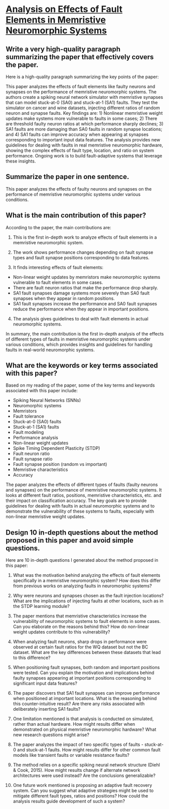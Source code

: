 # [Analysis on Effects of Fault Elements in Memristive Neuromorphic Systems](https://arxiv.org/abs/2312.04840)

## Write a very high-quality paragraph summarizing the paper that effectively covers the paper.

 Here is a high-quality paragraph summarizing the key points of the paper:

This paper analyzes the effects of fault elements like faulty neurons and synapses on the performance of memristive neuromorphic systems. The authors create a spiking neural network simulator with memristive synapses that can model stuck-at-0 (SA0) and stuck-at-1 (SA1) faults. They test the simulator on cancer and wine datasets, injecting different ratios of random neuron and synapse faults. Key findings are: 1) Nonlinear memristive weight updates make systems more vulnerable to faults in some cases; 2) There are threshold faulty neuron ratios at which performance sharply declines; 3) SA1 faults are more damaging than SA0 faults in random synapse locations; and 4) SA1 faults can improve accuracy when appearing at synapses corresponding to important input data features. The analysis provides new guidelines for dealing with faults in real memristive neuromorphic hardware, showing the complex effects of fault type, location, and ratio on system performance. Ongoing work is to build fault-adaptive systems that leverage these insights.


## Summarize the paper in one sentence.

 This paper analyzes the effects of faulty neurons and synapses on the performance of memristive neuromorphic systems under various conditions.


## What is the main contribution of this paper?

 According to the paper, the main contributions are:

1. This is the first in-depth work to analyze effects of fault elements in a memristive neuromorphic system. 

2. The work shows performance changes depending on fault synapse types and fault synapse positions corresponding to data features.

3. It finds interesting effects of fault elements:
- Non-linear weight updates by memristors make neuromorphic systems vulnerable to fault elements in some cases.  
- There are fault neuron ratios that make the performance drop sharply.
- SA1 fault synapses damage systems more severely than SA0 fault synapses when they appear in random positions.
- SA1 fault synapses increase the performance and SA0 fault synapses reduce the performance when they appear in important positions.

4. The analysis gives guidelines to deal with fault elements in actual neuromorphic systems.

In summary, the main contribution is the first in-depth analysis of the effects of different types of faults in memristive neuromorphic systems under various conditions, which provides insights and guidelines for handling faults in real-world neuromorphic systems.


## What are the keywords or key terms associated with this paper?

 Based on my reading of the paper, some of the key terms and keywords associated with this paper include:

- Spiking Neural Networks (SNNs)
- Neuromorphic systems
- Memristors
- Fault tolerance
- Stuck-at-0 (SA0) faults
- Stuck-at-1 (SA1) faults  
- Fault modeling
- Performance analysis
- Non-linear weight updates
- Spike Timing Dependent Plasticity (STDP)
- Fault neuron ratio
- Fault synapse ratio
- Fault synapse position (random vs important)
- Memristive characteristics
- Accuracy

The paper analyzes the effects of different types of faults (faulty neurons and synapses) on the performance of memristive neuromorphic systems. It looks at different fault ratios, positions, memristive characteristics, etc. and their impact on classification accuracy. The key goals are to provide guidelines for dealing with faults in actual neuromorphic systems and to demonstrate the vulnerability of these systems to faults, especially with non-linear memristive weight updates.


## Design 10 in-depth questions about the method proposed in this paper and avoid simple questions.

 Here are 10 in-depth questions I generated about the method proposed in this paper:

1. What was the motivation behind analyzing the effects of fault elements specifically in a memristive neuromorphic system? How does this differ from previous works on analyzing faults in neuromorphic systems?

2. Why were neurons and synapses chosen as the fault injection locations? What are the implications of injecting faults at other locations, such as in the STDP learning module? 

3. The paper mentions that memristive characteristics increase the vulnerability of neuromorphic systems to fault elements in some cases. Can you elaborate on the reasons behind this? How do non-linear weight updates contribute to this vulnerability?

4. When analyzing fault neurons, sharp drops in performance were observed at certain fault ratios for the WQ dataset but not the BC dataset. What are the key differences between these datasets that lead to this difference?  

5. When positioning fault synapses, both random and important positions were tested. Can you explain the motivation and implications behind faulty synapses appearing at important positions corresponding to significant input data features?

6. The paper discovers that SA1 fault synapses can improve performance when positioned at important locations. What is the reasoning behind this counter-intuitive result? Are there any risks associated with deliberately inserting SA1 faults?

7. One limitation mentioned is that analysis is conducted on simulated, rather than actual hardware. How might results differ when demonstrated on physical memristive neuromorphic hardware? What new research questions might arise?

8. The paper analyzes the impact of two specific types of faults - stuck-at-0 and stuck-at-1 faults. How might results differ for other common fault models like transient faults or variable resistance faults? 

9. The method relies on a specific spiking neural network structure (Diehl & Cook, 2015). How might results change if alternate network architectures were used instead? Are the conclusions generalizable?

10. One future work mentioned is proposing an adaptive fault recovery system. Can you suggest what adaptive strategies might be used to mitigate different fault types, ratios and positions? How could the analysis results guide development of such a system?
